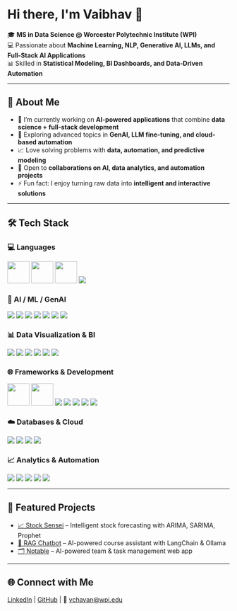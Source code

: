 # Hi there, I'm Vaibhav 👋  

🎓 **MS in Data Science @ Worcester Polytechnic Institute (WPI)**  
💻 Passionate about **Machine Learning, NLP, Generative AI, LLMs, and Full-Stack AI Applications**  
📊 Skilled in **Statistical Modeling, BI Dashboards, and Data-Driven Automation**  

---

## 🚀 About Me  
- 🔭 I’m currently working on **AI-powered applications** that combine **data science + full-stack development**  
- 🌱 Exploring advanced topics in **GenAI, LLM fine-tuning, and cloud-based automation**  
- 📈 Love solving problems with **data, automation, and predictive modeling**  
- 🤝 Open to **collaborations on AI, data analytics, and automation projects**  
- ⚡ Fun fact: I enjoy turning raw data into **intelligent and interactive solutions**  

---

## 🛠️ Tech Stack  

### 💻 Languages  
<p align="left">
  <img src="https://cdn.jsdelivr.net/gh/devicons/devicon/icons/python/python-original.svg" width="50"/> 
  <img src="https://cdn.jsdelivr.net/gh/devicons/devicon/icons/r/r-original.svg" width="50"/> 
  <img src="https://cdn.jsdelivr.net/gh/devicons/devicon/icons/javascript/javascript-original.svg" width="50"/> 
  <img src="https://img.shields.io/badge/SQL-336791?style=for-the-badge&logo=postgresql&logoColor=white"/>
</p>

### 🤖 AI / ML / GenAI  
<p align="left">
  <img src="https://img.shields.io/badge/Scikit--learn-F7931E?style=for-the-badge&logo=scikitlearn&logoColor=white"/>
  <img src="https://img.shields.io/badge/XGBoost-EE4C2C?style=for-the-badge"/>
  <img src="https://img.shields.io/badge/SpaCy-09A3D5?style=for-the-badge"/>
  <img src="https://img.shields.io/badge/BERT-000000?style=for-the-badge&logo=google&logoColor=white"/>
  <img src="https://img.shields.io/badge/LangChain-12100E?style=for-the-badge&logo=chainlink&logoColor=white"/>
  <img src="https://img.shields.io/badge/LLMs-FF6F00?style=for-the-badge&logo=openai&logoColor=white"/>
  <img src="https://img.shields.io/badge/GenAI-8A2BE2?style=for-the-badge&logo=openai&logoColor=white"/>
</p>

### 📊 Data Visualization & BI  
<p align="left">
  <img src="https://img.shields.io/badge/Tableau-E97627?style=for-the-badge&logo=tableau&logoColor=white"/>
  <img src="https://img.shields.io/badge/Power%20BI-F2C811?style=for-the-badge&logo=powerbi&logoColor=black"/>
  <img src="https://img.shields.io/badge/Looker%20Studio-4285F4?style=for-the-badge&logo=looker&logoColor=white"/>
  <img src="https://img.shields.io/badge/Plotly-3F4F75?style=for-the-badge&logo=plotly&logoColor=white"/>
  <img src="https://img.shields.io/badge/Matplotlib-004D7A?style=for-the-badge&logo=plotly&logoColor=white"/>
  <img src="https://img.shields.io/badge/Dash-008DE4?style=for-the-badge&logo=plotly&logoColor=white"/>
</p>

### 🌐 Frameworks & Development  
<p align="left">
  <img src="https://cdn.jsdelivr.net/gh/devicons/devicon/icons/django/django-plain.svg" width="50"/>
  <img src="https://cdn.jsdelivr.net/gh/devicons/devicon/icons/flask/flask-original.svg" width="50"/>
  <img src="https://img.shields.io/badge/FastAPI-009688?style=for-the-badge&logo=fastapi&logoColor=white"/>
  <img src="https://img.shields.io/badge/Streamlit-FF4B4B?style=for-the-badge&logo=streamlit&logoColor=white"/>
  <img src="https://img.shields.io/badge/HTML5-E34F26?style=for-the-badge&logo=html5&logoColor=white"/>
  <img src="https://img.shields.io/badge/CSS3-1572B6?style=for-the-badge&logo=css3&logoColor=white"/>
  <img src="https://img.shields.io/badge/JavaScript-F7DF1E?style=for-the-badge&logo=javascript&logoColor=black"/>
</p>

### ☁️ Databases & Cloud  
<p align="left">
  <img src="https://img.shields.io/badge/PostgreSQL-336791?style=for-the-badge&logo=postgresql&logoColor=white"/>
  <img src="https://img.shields.io/badge/MongoDB-47A248?style=for-the-badge&logo=mongodb&logoColor=white"/>
  <img src="https://img.shields.io/badge/Snowflake-29B5E8?style=for-the-badge&logo=snowflake&logoColor=white"/>
  <img src="https://img.shields.io/badge/AWS-FF9900?style=for-the-badge&logo=amazonaws&logoColor=white"/>
</p>

### 📈 Analytics & Automation  
<p align="left">
  <img src="https://img.shields.io/badge/Statistical%20Modeling-6A5ACD?style=for-the-badge"/>
  <img src="https://img.shields.io/badge/ETL%20Pipelines-4682B4?style=for-the-badge"/>
  <img src="https://img.shields.io/badge/Data%20Preprocessing-20B2AA?style=for-the-badge"/>
  <img src="https://img.shields.io/badge/Automation-FF6347?style=for-the-badge"/>
  <img src="https://img.shields.io/badge/A%2FB%20Testing-FFD700?style=for-the-badge"/>
</p>

---

## 📌 Featured Projects  
- [📈 Stock Sensei](https://github.com/VaibhavChavan049/StockSensei) – Intelligent stock forecasting with ARIMA, SARIMA, Prophet  
- [🤖 RAG Chatbot](https://github.com/VaibhavChavan049/RAG-Chatbot-using-Ollama-and-Langchain) – AI-powered course assistant with LangChain & Ollama  
- [🗂️ Notable](https://github.com/VaibhavChavan049/Notable) – AI-powered team & task management web app  

---

## 🌐 Connect with Me  
[LinkedIn](https://www.linkedin.com/in/vaibhav-chavan-702760231/) | [GitHub](https://github.com/VaibhavChavan049) | 📧 vchavan@wpi.edu
